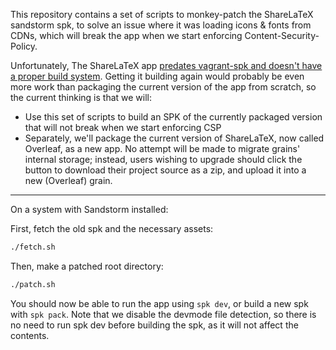 This repository contains a set of scripts to monkey-patch the ShareLaTeX
sandstorm spk, to solve an issue where it was loading icons & fonts from
CDNs, which will break the app when we start enforcing
Content-Security-Policy.

Unfortunately, The ShareLaTeX app [predates vagrant-spk and doesn't have
a proper build system][1]. Getting it building again would probably be even
more work than packaging the current version of the app from scratch, so
the current thinking is that we will:

- Use this set of scripts to build an SPK of the currently packaged
  version that will not break when we start enforcing CSP
- Separately, we'll package the current version of ShareLaTeX, now
  called Overleaf, as a new app. No attempt will be made to migrate
  grains' internal storage; instead, users wishing to upgrade should
  click the button to download their project source as a zip, and upload
  it into a new (Overleaf) grain.

---

On a system with Sandstorm installed:

First, fetch the old spk and the necessary assets:

```sh
./fetch.sh
```

Then, make a patched root directory:

```sh
./patch.sh
```

You should now be able to run the app using `spk dev`, or build a new
spk with `spk pack`. Note that we disable the devmode file detection, so
there is no need to run spk dev before building the spk, as it will not
affect the contents.

[1]: https://github.com/dwrensha/sharelatex/issues/13
